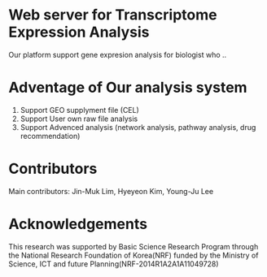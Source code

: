 # Web server for Transcriptome Expression Analysis
Our platform support gene expresion analysis for biologist who ..

# Adventage of Our analysis system
1. Support GEO supplyment file (CEL)
2. Support User own raw file analysis
3. Support Advenced analysis (network analysis, pathway analysis, drug recommendation) 

# Contributors
Main contributors: Jin-Muk Lim, Hyeyeon Kim, Young-Ju Lee

# Acknowledgements
This research was supported by Basic Science Research Program through the National Research Foundation of Korea(NRF) funded by the Ministry of Science, ICT and future Planning(NRF-2014R1A2A1A11049728)
